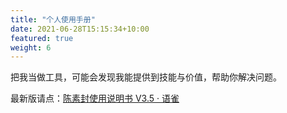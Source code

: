 ```yaml
---
title: "个人使用手册"
date: 2021-06-28T15:15:34+10:00
featured: true
weight: 6
---
```


把我当做工具，可能会发现我能提供到技能与价值，帮助你解决问题。

最新版请点：[陈素封使用说明书 V3.5 · 语雀](https://www.yuque.com/hardwaylab/hbcnfeat/fpu2rg)